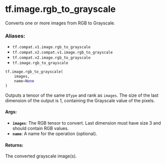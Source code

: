 <div itemscope itemtype="http://developers.google.com/ReferenceObject">
<meta itemprop="name" content="tf.image.rgb_to_grayscale" />
<meta itemprop="path" content="Stable" />
</div>

# tf.image.rgb_to_grayscale

Converts one or more images from RGB to Grayscale.

### Aliases:

* `tf.compat.v1.image.rgb_to_grayscale`
* `tf.compat.v2.compat.v1.image.rgb_to_grayscale`
* `tf.compat.v2.image.rgb_to_grayscale`
* `tf.image.rgb_to_grayscale`

``` python
tf.image.rgb_to_grayscale(
    images,
    name=None
)
```

<!-- Placeholder for "Used in" -->

Outputs a tensor of the same `DType` and rank as `images`.  The size of the
last dimension of the output is 1, containing the Grayscale value of the
pixels.

#### Args:


* <b>`images`</b>: The RGB tensor to convert. Last dimension must have size 3 and
  should contain RGB values.
* <b>`name`</b>: A name for the operation (optional).


#### Returns:

The converted grayscale image(s).
